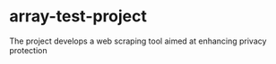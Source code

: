 # array-test-project
The project develops a web scraping tool aimed at enhancing privacy protection

